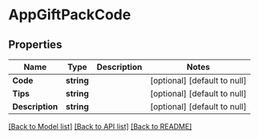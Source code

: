 # AppGiftPackCode

## Properties
Name | Type | Description | Notes
------------ | ------------- | ------------- | -------------
**Code** | **string** |  | [optional] [default to null]
**Tips** | **string** |  | [optional] [default to null]
**Description** | **string** |  | [optional] [default to null]

[[Back to Model list]](../README.md#documentation-for-models) [[Back to API list]](../README.md#documentation-for-api-endpoints) [[Back to README]](../README.md)


